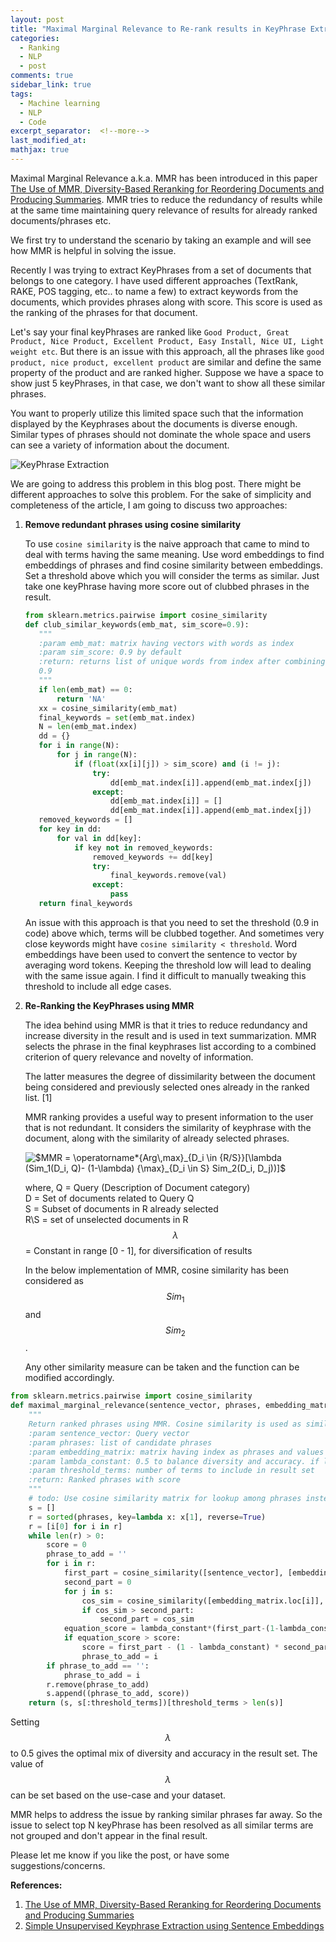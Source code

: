 ```yaml
---
layout: post
title: "Maximal Marginal Relevance to Re-rank results in KeyPhrase Extraction"
categories:
  - Ranking
  - NLP
  - post
comments: true
sidebar_link: true
tags:
  - Machine learning
  - NLP
  - Code
excerpt_separator:  <!--more-->
last_modified_at: 
mathjax: true
---
```

<script type="text/javascript" async
  src="https://cdn.mathjax.org/mathjax/latest/MathJax.js?config=TeX-MML-AM_CHTML">
</script>
Maximal Marginal Relevance a.k.a. MMR has been introduced in this paper [The Use of MMR, Diversity-Based Reranking for Reordering Documents and Producing Summaries](https://www.cs.cmu.edu/~jgc/publication/The_Use_MMR_Diversity_Based_LTMIR_1998.pdf). MMR tries to reduce the redundancy of results while at the same time maintaining query relevance of results for already ranked documents/phrases etc.<!--more-->

We first try to understand the scenario by taking an example and will see how MMR is helpful in solving the issue.

Recently I was trying to extract  KeyPhrases from a set of documents that belongs to one category. I have used 
different approaches (TextRank, RAKE, POS tagging, etc.. to name a few) to extract keywords from the documents, which
 provides phrases along with score. This score is used as the ranking of the phrases for that document.

Let's say your final keyPhrases are ranked like `Good Product, Great Product, Nice Product, Excellent Product, Easy Install, Nice UI, Light weight etc`. But there is an issue with this approach, all the phrases like `good product, nice product, excellent product` are similar and define the same property of the product and are ranked higher. Suppose we have a space to show just 5 keyPhrases, in that case, we don't want to show all these similar phrases.

You want to properly utilize this limited space such that the information displayed by the Keyphrases about the documents is diverse enough. Similar types of phrases should not dominate the whole space and users can see a variety of information about the document.

![KeyPhrase Extraction]({{site.url}}/assets/image/Keyphrase.png)


We are going to address this problem in this blog post. There might be different approaches to solve this problem. For the sake of simplicity and completeness of the article, I am going to discuss two approaches:
1. **Remove redundant phrases using cosine similarity**

   To use `cosine similarity` is the naive approach that came to mind to deal with terms having the same meaning. Use word embeddings to find embeddings of phrases and find cosine similarity between embeddings. Set a threshold above which you will consider the terms as similar. Just take one keyPhrase having more score out of clubbed phrases in the result.

    ```python
    from sklearn.metrics.pairwise import cosine_similarity
    def club_similar_keywords(emb_mat, sim_score=0.9):
       """
       :param emb_mat: matrix having vectors with words as index
       :param sim_score: 0.9 by default
       :return: returns list of unique words from index after combining words which has similarity score of more than
       0.9
       """
       if len(emb_mat) == 0:
           return 'NA'
       xx = cosine_similarity(emb_mat)
       final_keywords = set(emb_mat.index)
       N = len(emb_mat.index)
       dd = {}
       for i in range(N):
           for j in range(N):
               if (float(xx[i][j]) > sim_score) and (i != j):
                   try:
                       dd[emb_mat.index[i]].append(emb_mat.index[j])
                   except:
                       dd[emb_mat.index[i]] = []
                       dd[emb_mat.index[i]].append(emb_mat.index[j])
       removed_keywords = []
       for key in dd:
           for val in dd[key]:
               if key not in removed_keywords:
                   removed_keywords += dd[key]
                   try:
                       final_keywords.remove(val)
                   except:
                       pass
       return final_keywords
    ```

   An issue with this approach is that you need to set the threshold (0.9 in code) above which, terms will be clubbed together. And sometimes very close keywords might have `cosine similarity < threshold`. Word embeddings have been used to convert the sentence to vector by averaging word tokens. Keeping the threshold low will lead to dealing with the same issue again. I find it difficult to manually tweaking this threshold to include all edge cases.

2. **Re-Ranking the KeyPhrases using MMR**

    The idea behind using MMR is that it tries to reduce redundancy and increase diversity in the result and is used in text summarization. MMR selects the phrase in the final keyphrases list according to a combined criterion of query relevance and novelty of information.
    
    The latter measures the degree of dissimilarity between the document being considered and previously selected ones already in the ranked list. [1]
    
    MMR ranking provides a useful way to present information to the user that is not redundant. It considers the similarity of keyphrase with the document, along with the similarity of already selected phrases.
    
   <img src="https://latex.codecogs.com/png.latex?\inline&space;$MMR&space;=&space;\operatorname*{Arg\,max}_{D_i&space;\in&space;{R/S}}[\lambda&space;(Sim_1(D_i,&space;Q)-&space;(1-\lambda)&space;{\max}_{D_i&space;\in&space;S}&space;Sim_2(D_i,&space;D_j))]$" title="$MMR = \operatorname*{Arg\,max}_{D_i \in {R/S}}[\lambda (Sim_1(D_i, Q)- (1-\lambda) {\max}_{D_i \in S} Sim_2(D_i, D_j))]$" />
   
   where, 
        Q = Query (Description of Document category)<br>
   		D = Set of documents related to Query Q <br>
   		S = Subset of documents in R already selected <br>
   		R\S = set of unselected documents in R <br>
   		$$\lambda$$ = Constant in range [0 - 1], for diversification of results

   In the below implementation of MMR, cosine similarity has been considered as $$Sim_1$$ and $$Sim_2$$.

   Any other similarity measure can be taken and the function can be modified accordingly.

```python
from sklearn.metrics.pairwise import cosine_similarity
def maximal_marginal_relevance(sentence_vector, phrases, embedding_matrix, lambda_constant=0.5, threshold_terms=10):
    """
    Return ranked phrases using MMR. Cosine similarity is used as similarity measure.
    :param sentence_vector: Query vector
    :param phrases: list of candidate phrases
    :param embedding_matrix: matrix having index as phrases and values as vector
    :param lambda_constant: 0.5 to balance diversity and accuracy. if lambda_constant is high ,      then higher accuracy. If lambda_constant is low then high diversity.
    :param threshold_terms: number of terms to include in result set
    :return: Ranked phrases with score
    """
    # todo: Use cosine similarity matrix for lookup among phrases instead of making call everytime.
    s = []
    r = sorted(phrases, key=lambda x: x[1], reverse=True)
    r = [i[0] for i in r]
    while len(r) > 0:
        score = 0
        phrase_to_add = ''
        for i in r:
            first_part = cosine_similarity([sentence_vector], [embedding_matrix.loc[i]])[0][0]
            second_part = 0
            for j in s:
                cos_sim = cosine_similarity([embedding_matrix.loc[i]], [embedding_matrix.loc[j[0]]])[0][0]
                if cos_sim > second_part:
                    second_part = cos_sim
            equation_score = lambda_constant*(first_part-(1-lambda_constant) * second_part)
            if equation_score > score:
                score = first_part - (1 - lambda_constant) * second_part
                phrase_to_add = i
        if phrase_to_add == '':
            phrase_to_add = i
        r.remove(phrase_to_add)
        s.append((phrase_to_add, score))
    return (s, s[:threshold_terms])[threshold_terms > len(s)]
```

Setting $$\lambda$$ to 0.5 gives the optimal mix of diversity and accuracy in the result set. The value of $$\lambda$$ can be set based on the use-case and your dataset.

MMR helps to address the issue by ranking similar phrases far away. So the issue to select top N keyPhrase has been resolved as all similar terms are not grouped and don't appear in the final result.

Please let me know if you like the post, or have some suggestions/concerns.

**References:**

1. [The Use of MMR, Diversity-Based Reranking for Reordering Documents and Producing Summaries](https://www.cs.cmu.edu/~jgc/publication/The_Use_MMR_Diversity_Based_LTMIR_1998.pdf)
2. [Simple Unsupervised Keyphrase Extraction using Sentence Embeddings](https://arxiv.org/pdf/1801.04470.pdf)
